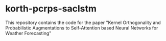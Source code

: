 # korth-pcrps-saclstm

This repository contains the code for the paper "Kernel Orthogonality and Probabilistic Augmentations to Self-Attention based Neural Networks for Weather Forecasting"
